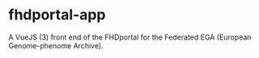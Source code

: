 # fhdportal-app
A VueJS (3) front end of the FHDportal for the Federated EGA (European Genome-phenome Archive).
